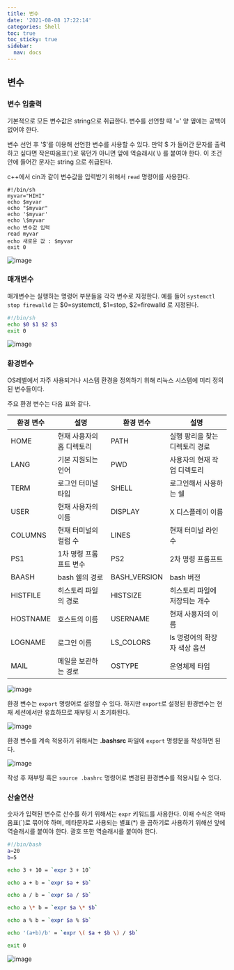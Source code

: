```yaml
---
title: 변수
date: '2021-08-08 17:22:14'
categories: Shell
toc: true
toc_sticky: true
sidebar:
  nav: docs
---
```


## 변수

### 변수 입출력

기본적으로 모든 변수값은 string으로 취급한다. 변수를 선언할 때 '=' 양 옆에는 공백이 없어야 한다.

변수 선언 후 '$'를 이용해 선언한 변수를 사용할 수 있다. 만약 $ 가 들어간 문자를 출력하고 싶다면 작은따옴표(')로 묶던가 아니면 앞에 역슬래시( \\) 를 붙여야 한다. 이 조건 안에 들어간 문자는 string 으로 취급된다.

c++에서 cin과 같이 변수값을 입력받기 위해서 ```read``` 명령어를 사용한다.

```shell
#!/bin/sh
myvar="HIHI"
echo $myvar
echo "$myvar"
echo '$myvar'
echo \$myvar
echo 변수값 입력
read myvar
echo 새로운 값 : $myvar
exit 0
```

![image](https://user-images.githubusercontent.com/60495897/128625150-798ba351-e5c7-4ec9-9a9e-743528c5ee3d.png)

### 매개변수

매개변수는 실행하는 명령어 부분들을 각각 변수로 지정한다. 예를 들어 ```systemctl stop firewalld``` 는 $0=systemctl, $1=stop, $2=firewalld 로 지정된다.

```bash
#!/bin/sh
echo $0 $1 $2 $3
exit 0
```

![image](https://user-images.githubusercontent.com/60495897/128625104-93295c2e-f546-4c7a-9c92-61d58a73f482.png)



### 환경변수

OS레벨에서 자주 사용되거나 시스템 환경을 정의하기 위해 리눅스 시스템에 미리 정의된 변수들이다. 

주요 환경 변수는 다음 표와 같다.

| 환경 변수 | 설명                      | 환경 변수    | 설명                           |
| --------- | ------------------------- | ------------ | ------------------------------ |
| HOME      | 현재 사용자의 홈 디렉토리 | PATH         | 실행 팡리을 찾는 디렉토리 경로 |
| LANG      | 기본 지원되는 언어        | PWD          | 사용자의 현재 작업 디렉토리    |
| TERM      | 로그인 터미널 타입        | SHELL        | 로그인해서 사용하는 쉘         |
| USER      | 현재 사용자의 이름        | DISPLAY      | X 디스플레이 이름              |
| COLUMNS   | 현재 터미널의 컬럼 수     | LINES        | 현재 터미널 라인 수            |
| PS1       | 1차 명령 프롬프트 변수    | PS2          | 2차 명령 프롬프트              |
| BAASH     | bash 쉘의 경로            | BASH_VERSION | bash 버전                      |
| HISTFILE  | 히스토리 파일의 경로      | HISTSIZE     | 히스토리 파일에 저장되는 개수  |
| HOSTNAME  | 호스트의 이름             | USERNAME     | 현재 사용자의 이름             |
| LOGNAME   | 로그인 이름               | LS_COLORS    | ls 명령어의 확장자 색상 옵션   |
| MAIL      | 메일을 보관하는 경로      | OSTYPE       | 운영체제 타입                  |

![image](https://user-images.githubusercontent.com/60495897/128625449-8195f4bf-91a2-4a7e-93dd-6071461f1719.png)



환경 변수는 ```export``` 명령어로 설정할 수 있다. 하지만 ```export```로 설정된 환경변수는 현재 세션에서만 유효하므로 재부팅 시 초기화된다.

![image](https://user-images.githubusercontent.com/60495897/128625555-ea9b2b52-adea-4c4f-ac9d-8a5e14a83a73.png)



환경 변수를 계속 적용하기 위해서는 **.bashsrc** 파일에 ```export``` 명령문을 작성하면 된다. 

![image](https://user-images.githubusercontent.com/60495897/128625632-e45cf472-5178-489f-9248-82f467af6879.png)

작성 후 재부팅 혹은 ```source .bashrc``` 명령어로 변경된 환경변수를 적용시킬 수 있다.





### 산술연산

숫자가 입력된 변수로 산수를 하기 위해서는 ```expr``` 키워드를 사용한다. 이때 수식은 역따옴표(`)로 묶어야 하며, 메타문자로 사용되는 별표(*) 을 곱하기로 사용하기 위해선 앞에 역슬래시를 붙여야 한다. 괄호 또한 역슬래시를 붙여야 한다.

``` bash
#!/bin/bash
a=20
b=5

echo 3 + 10 = `expr 3 + 10`

echo a + b = `expr $a + $b`

echo a / b = `expr $a / $b`

echo a \* b = `expr $a \* $b`

echo a % b = `expr $a % $b`

echo '(a+b)/b' = `expr \( $a + $b \) / $b`

exit 0
```

![image](https://user-images.githubusercontent.com/60495897/128625173-e3a878d7-2995-40ba-a39a-01358aa16825.png)